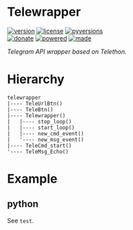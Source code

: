 # Telewrapper

<badges>[![version](https://img.shields.io/pypi/v/telewrapper.svg)](https://pypi.org/project/telewrapper/)
[![license](https://img.shields.io/pypi/l/telewrapper.svg)](https://pypi.org/project/telewrapper/)
[![pyversions](https://img.shields.io/pypi/pyversions/telewrapper.svg)](https://pypi.org/project/telewrapper/)  
[![donate](https://img.shields.io/badge/Donate-Paypal-0070ba.svg)](https://paypal.me/foxe6)
[![powered](https://img.shields.io/badge/Powered%20by-UTF8-red.svg)](https://paypal.me/foxe6)
[![made](https://img.shields.io/badge/Made%20with-PyCharm-red.svg)](https://paypal.me/foxe6)
</badges>

<i>Telegram API wrapper based on Telethon.</i>

# Hierarchy

```
telewrapper
|---- TeleUrlBtn()
|---- TeleBtn()
|---- Telewrapper()
|   |---- stop_loop()
|   |---- start_loop()
|   |---- new_cmd_event()
|   '---- new_msg_event()
|---- TeleCmd_start()
'---- TeleMsg_Echo()
```

# Example

## python
See `test`.